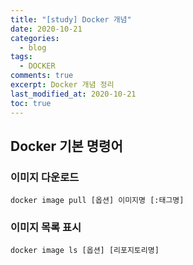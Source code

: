 ```yaml
---
title: "[study] Docker 개념"
date: 2020-10-21
categories:
  - blog
tags:
  - DOCKER
comments: true
excerpt: Docker 개념 정리
last_modified_at: 2020-10-21
toc: true
---
```


## Docker 기본 명령어

### 이미지 다운로드

```linux
docker image pull [옵션] 이미지명 [:태그명]
```

### 이미지 목록 표시

```linux
docker image ls [옵션] [리포지토리명]
```

### 

